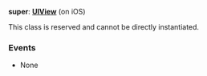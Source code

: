 **super**: **[UIView](UIView.md)** (on iOS)

This class is reserved and cannot be directly instantiated.



### Events

* None



